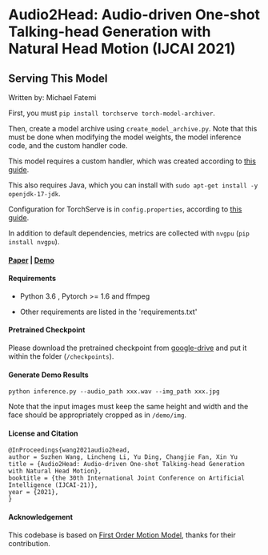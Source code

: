 # Audio2Head: Audio-driven One-shot Talking-head Generation with Natural Head Motion (IJCAI 2021)

## Serving This Model

Written by: Michael Fatemi

First, you must `pip install torchserve torch-model-archiver`.

Then, create a model archive using `create_model_archive.py`. Note that this must be done when modifying the model weights, the model inference code, and the custom handler code.

This model requires a custom handler, which was created according to [this guide](https://github.com/pytorch/serve/blob/master/docs/custom_service.md).

This also requires Java, which you can install with `sudo apt-get install -y openjdk-17-jdk`.

Configuration for TorchServe is in `config.properties`, according to [this guide](https://pytorch.org/serve/configuration.html).

In addition to default dependencies, metrics are collected with `nvgpu` (`pip install nvgpu`).

#### [Paper](https://www.ijcai.org/proceedings/2021/0152.pdf) | [Demo](https://www.youtube.com/watch?v=xvcBJ29l8rA)

#### Requirements

- Python 3.6 , Pytorch >= 1.6 and ffmpeg

- Other requirements are listed in the 'requirements.txt'

  

#### Pretrained Checkpoint

Please download the pretrained checkpoint from [google-drive](https://drive.google.com/file/d/1tvI43ZIrnx9Ti2TpFiEO4dK5DOwcECD7/view?usp=sharing) and put it within the folder (`/checkpoints`).



#### Generate Demo Results

```
python inference.py --audio_path xxx.wav --img_path xxx.jpg
```

Note that the input images must keep the same height and width and the face should be appropriately cropped as in `/demo/img`.



#### License and Citation

```
@InProceedings{wang2021audio2head,
author = Suzhen Wang, Lincheng Li, Yu Ding, Changjie Fan, Xin Yu
title = {Audio2Head: Audio-driven One-shot Talking-head Generation with Natural Head Motion},
booktitle = {the 30th International Joint Conference on Artificial Intelligence (IJCAI-21)},
year = {2021},
}
```



#### Acknowledgement

This codebase is based on [First Order Motion Model](https://github.com/AliaksandrSiarohin/first-order-model), thanks for their contribution.





